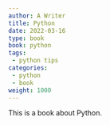 ```yaml
---
author: A Writer
title: Python
date: 2022-03-16
type: book
book: python
tags:
 - python tips
categories:
 - python
 - book
weight: 1000
---
```


This is a book about Python.
